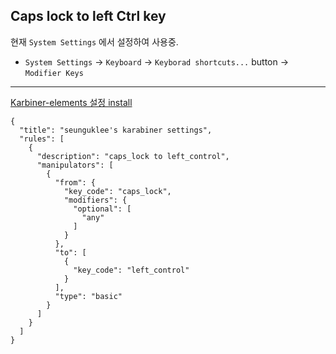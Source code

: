 ## Caps lock to left Ctrl key

현재 `System Settings` 에서 설정하여 사용중.
- `System Settings` &rarr; `Keyboard` &rarr; `Keyborad shortcuts...` button &rarr; `Modifier Keys`

---

[Karbiner-elements 설정 install](https://genesy.github.io/karabiner-complex-rules-generator/#eyJ0aXRsZSI6InNldW5ndWtsZWUncyBrYXJhYmluZXIgc2V0dGluZ3MiLCJydWxlcyI6W3siZGVzY3JpcHRpb24iOiJjYXBzX2xvY2sgdG8gbGVmdF9jb250cm9sIiwibWFuaXB1bGF0b3JzIjpbeyJmcm9tIjp7ImtleV9jb2RlIjoiY2Fwc19sb2NrIiwibW9kaWZpZXJzIjp7Im9wdGlvbmFsIjpbImFueSJdfX0sInRvIjpbeyJrZXlfY29kZSI6ImxlZnRfY29udHJvbCJ9XSwidHlwZSI6ImJhc2ljIn1dfV19)

```
{
  "title": "seunguklee's karabiner settings",
  "rules": [
    {
      "description": "caps_lock to left_control",
      "manipulators": [
        {
          "from": {
            "key_code": "caps_lock",
            "modifiers": {
              "optional": [
                "any"
              ]
            }
          },
          "to": [
            {
              "key_code": "left_control"
            }
          ],
          "type": "basic"
        }
      ]
    }
  ]
}
```
